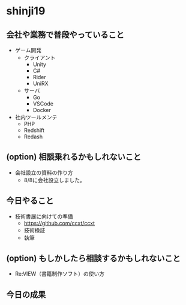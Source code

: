 # shinji19

## 会社や業務で普段やっていること

- ゲーム開発
  - クライアント
    - Unity 
    - C# 
    - Rider
    - UniRX
  - サーバ
    - Go
    - VSCode
    - Docker
- 社内ツールメンテ
  - PHP
  - Redshift
  - Redash

## (option) 相談乗れるかもしれないこと

- 会社設立の資料の作り方
  - 8/8に会社設立しました。

## 今日やること

- 技術書展に向けての準備
  - https://github.com/ccxt/ccxt
  - 技術検証
  - 執筆

## (option) もしかしたら相談するかもしれないこと

- Re:VIEW（書籍制作ソフト）の使い方

## 今日の成果
